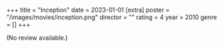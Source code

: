 +++
title = "Inception"
date = 2023-01-01
[extra]
poster = "/images/movies/inception.png"
director = ""
rating = 4
year = 2010
genre = []
+++

(No review available.)
